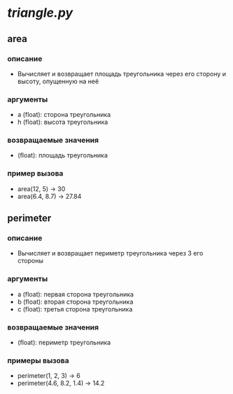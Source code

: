 # ***triangle.py***
## **area**
### описание
* Вычисляет и возвращает площадь треугольника через его сторону и высоту, опущенную на неё
### аргументы
* a (float): сторона треугольника
* h (float): высота треугольника
### возвращаемые значения
* (float): площадь треугольника
### пример вызова
* area(12, 5) -> 30
* area(6.4, 8.7) -> 27.84
## **perimeter**
### описание
* Вычисляет и возвращает периметр треугольника через 3 его стороны
### аргументы
* a (float): первая сторона треугольника
* b (float): вторая сторона треугольника
* c (float): третья сторона треугольника
### возвращаемые значения
* (float): периметр треугольника
### примеры вызова
* perimeter(1, 2, 3) -> 6
* perimeter(4.6, 8.2, 1.4) -> 14.2 
